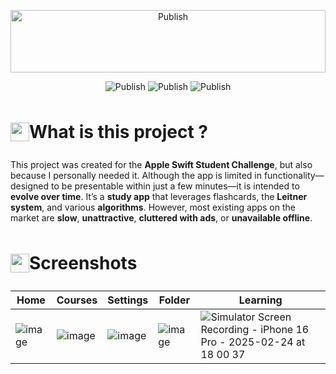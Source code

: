 <p align="center">
    <img src="https://i.ibb.co/7NBbMGDZ/Shot.png" alt="Publish" style="display: block; margin: 0 auto; width: 100%; height: auto; max-height: 100px;">
</p>
<p align="center">
  <a>
    <img src="https://img.shields.io/badge/Status-Waiting Submission-orange" alt="Publish">
  </a>
  <a>
    <img src="https://img.shields.io/badge/Stack-Swift-red" alt="Publish">
  </a>
  <a>
    <img src="https://img.shields.io/badge/WWDC'25-green" alt="Publish">
  </a>
</p>

# <div style="display: flex; align-items: center; height: 50px;"><img src="https://raw.githubusercontent.com/Tarikul-Islam-Anik/Telegram-Animated-Emojis/main/Symbols/Exclamation%20Question%20Mark.webp" alt="question" style="height: 30px;"> What is this project ?</div>
This project was created for the **Apple Swift Student Challenge**, but also because I personally needed it. Although the app is limited in functionality—designed to be presentable within just a few minutes—it is intended to **evolve over time**. It’s a **study app** that leverages flashcards, the **Leitner system**, and various **algorithms**. However, most existing apps on the market are **slow**, **unattractive**, **cluttered with ads**, or **unavailable offline**.

# <div style="display: flex; align-items: center; height: 50px;"><img src="https://raw.githubusercontent.com/Tarikul-Islam-Anik/Telegram-Animated-Emojis/main/Activity/Sparkles.webp" alt="question" style="height: 30px;"> Screenshots </div>
| Home | Courses | Settings | Folder | Learning |
| ---- | ------- | -------- | ------ | -------- |
| ![image](https://github.com/user-attachments/assets/a7482b04-d994-4544-b58f-51a612ed1105) | ![image](https://github.com/user-attachments/assets/4af6e72e-1bb7-414c-9e16-48a0ed2ddbb2) | ![image](https://github.com/user-attachments/assets/8f24578d-8151-4250-9e37-f66e3f1986d8) | ![image](https://github.com/user-attachments/assets/a6575eb1-d2bc-42a5-a24c-4d93ab208369) | ![Simulator Screen Recording - iPhone 16 Pro - 2025-02-24 at 18 00 37](https://github.com/user-attachments/assets/a155b570-3706-471f-9dbd-f51e7eaa2e7a) |
